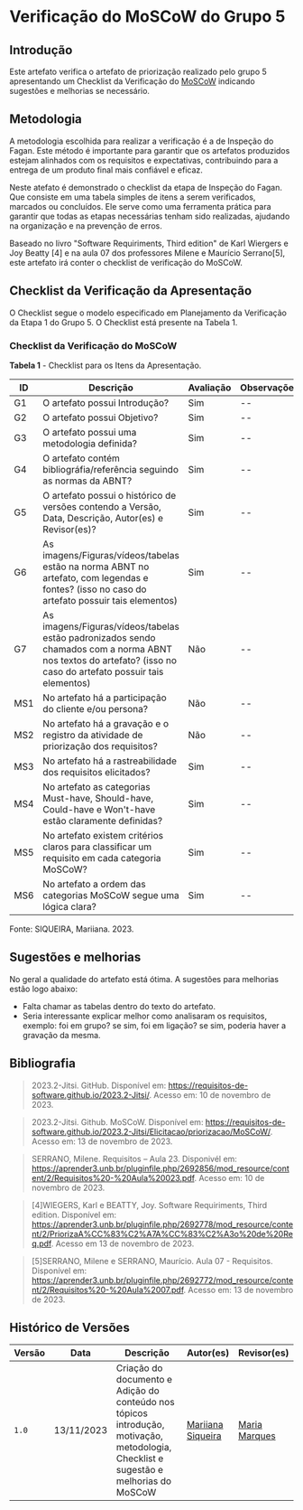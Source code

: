 # Verificação do MoSCoW do Grupo 5

## Introdução

Este artefato verifica o artefato de priorização realizado pelo grupo 5 apresentando um Checklist da Verificação do [MoSCoW](https://requisitos-de-software.github.io/2023.2-Jitsi/Elicitacao/priorizacao/MoSCoW/) indicando sugestões e melhorias se necessário. 

## Metodologia

A metodologia escolhida para realizar a verificação é a de Inspeção do Fagan. Este método é importante para garantir que os artefatos produzidos estejam alinhados com os requisitos e expectativas, contribuindo para a entrega de um produto final mais confiável e eficaz. 

Neste atefato é demonstrado o checklist da etapa de Inspeção do Fagan. Que consiste em uma tabela simples de itens a serem verificados, marcados ou concluídos. Ele serve como uma ferramenta prática para garantir que todas as etapas necessárias tenham sido realizadas, ajudando na organização e na prevenção de erros.

Baseado no livro "Software Requiriments, Third edition" de Karl Wiergers e Joy Beatty [4] e na aula 07 dos professores Milene e Maurício Serrano[5], este artefato irá conter o checklist de verificação do MoSCoW.

## Checklist da Verificação da Apresentação

O Checklist segue o modelo especificado em Planejamento da Verificação da Etapa 1 do Grupo 5. O Checklist está presente na Tabela 1.

### Checklist da Verificação do MoSCoW

**Tabela 1** - Checklist para os Itens da Apresentação.

| ID | Descrição | Avaliação | Observações |
| ---| -------- | --------- | ------------ |
| G1  | O artefato possui Introdução? | Sim | -- |
| G2  | O artefato possui Objetivo? | Sim | -- |
| G3  | O artefato possui uma metodologia definida? | Sim | -- |
| G4  | O artefato contém bibliográfia/referência seguindo as normas da ABNT? | Sim | -- |
| G5  | O artefato possui o histórico de versões contendo a Versão, Data, Descrição, Autor(es) e Revisor(es)? | Sim | -- |
| G6  | As imagens/Figuras/vídeos/tabelas estão na norma ABNT no artefato, com legendas e fontes? (isso no caso do artefato possuir tais elementos) | Sim | -- |
| G7  | As imagens/Figuras/vídeos/tabelas estão padronizados sendo chamados com a norma ABNT nos textos do artefato? (isso no caso do artefato possuir tais elementos) | Não | -- |
| MS1 | No artefato há a participação do cliente e/ou persona? | Não | -- 
| MS2 | No artefato há a gravação e o registro da atividade de priorização dos requisitos? | Não | -- |
| MS3 | No artefato há a rastreabilidade dos requisitos elicitados? | Sim | -- |
| MS4 | No artefato as categorias Must-have, Should-have, Could-have e Won't-have estão claramente definidas? | Sim | -- |
| MS5 | No artefato existem critérios claros para classificar um requisito em cada categoria MoSCoW? | Sim | -- |
| MS6 | No artefato a ordem das categorias MoSCoW segue uma lógica clara? | Sim | -- |

Fonte: SIQUEIRA, Mariiana. 2023.

## Sugestões e melhorias

No geral a qualidade do artefato está ótima. A sugestões para melhorias estão logo abaixo:

- Falta chamar as tabelas dentro do texto do artefato.
- Seria interessante explicar melhor como analisaram os requisitos, exemplo: foi em grupo? se sim, foi em ligação? se sim, poderia haver a gravação da mesma.

## Bibliografia

> 2023.2-Jitsi. GitHub. Disponível em: https://requisitos-de-software.github.io/2023.2-Jitsi/. Acesso em: 10 de novembro de 2023.

> 2023.2-Jitsi. Github. MoSCoW. Disponível em: https://requisitos-de-software.github.io/2023.2-Jitsi/Elicitacao/priorizacao/MoSCoW/. Acesso em: 13 de novembro de 2023.
 
> SERRANO, Milene. Requisitos – Aula 23. Disponivél em: https://aprender3.unb.br/pluginfile.php/2692856/mod_resource/content/2/Requisitos%20-%20Aula%20023.pdf. Acesso em: 10 de novembro de 2023.

> [4]WIEGERS, Karl e BEATTY, Joy. Software Requiriments, Third edition. Disponível em: https://aprender3.unb.br/pluginfile.php/2692778/mod_resource/content/2/PriorizaA%CC%83%C2%A7A%CC%83%C2%A3o%20de%20Req.pdf. Acesso em 13 de novembro de 2023.

> [5]SERRANO, Milene e SERRANO, Maurício. Aula 07 - Requisitos. Disponível em: https://aprender3.unb.br/pluginfile.php/2692772/mod_resource/content/2/Requisitos%20-%20Aula%2007.pdf. Acesso em: 13 de novembro de 2023.

## Histórico de Versões

| Versão | Data       | Descrição   | Autor(es)   | Revisor(es) |
| ------ | ---------- | ----------- | ------------ | ---------- |
| `1.0`  | 13/11/2023 | Criação do documento e Adição do conteúdo nos tópicos introdução, motivação, metodologia, Checklist e sugestão e melhorias do MoSCoW | [Mariiana Siqueira](https://github.com/Maryyscreuza) | [Maria Marques ](https://github.com/EduardaSMarques) |
